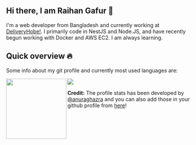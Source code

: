 ### <h2>Hi there, I am Raihan Gafur 👋 </h2>


I'm a web developer from Bangladesh and currently working at [DeliveryHobe!](https://deliveryhobe.com). I primarily code in NestJS and Node.JS, and have recently begun working with Docker and AWS EC2. I am always learning.

### <h2>Quick overview 🔥 </h2>


Some info about my git profile and currently most used languages are:

<!-- ![GitHub stats](https://github-readme-stats.vercel.app/api?username=raihanthecooldude&show_icons=true&theme=tokyonight&count_private=true&include_all_commits=true) 
![Top Langs](https://github-readme-stats.vercel.app/api/top-langs/?username=raihanthecooldude&layout=compact&theme=radical&langs_count=5&exclude_repo=JavaPackageLibrary&count_private=true) -->

<a href="#">
  <img height="163" align="left" src="https://github-readme-stats.vercel.app/api?username=raihanthecooldude&show_icons=true&count_private=true" />
</a>
<a href="#">
  <img src="https://github-readme-stats.vercel.app/api/top-langs/?username=raihanthecooldude&layout=compact&langs_count=5&exclude_repo=JavaPackageLibrary,Foodos-Laravel&count_private=true" />
</a>


<b>Credit:</b> The profile stats has been developed by <a href="https://github.com/anuraghazra" target="_blank">@anuraghazra</a> and you can also add those in your github profile from <a href="https://github.com/anuraghazra/github-readme-stats" target="_blank">here</a>!





<!--
**raihanthecooldude/raihanthecooldude** is a ✨ _special_ ✨ repository because its `README.md` (this file) appears on your GitHub profile.

Here are some ideas to get you started:

- 🔭 I’m currently working on ...
- 🌱 I’m currently learning ...
- 👯 I’m looking to collaborate on ...
- 🤔 I’m looking for help with ...
- 💬 Ask me about ...
- 📫 How to reach me: ...
- 😄 Pronouns: ...
- ⚡ Fun fact: ...
-->
